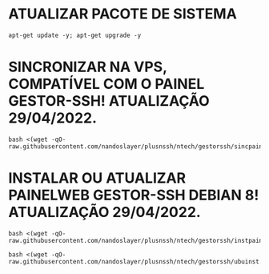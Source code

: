 # ATUALIZAR PACOTE DE SISTEMA
```
apt-get update -y; apt-get upgrade -y
```

# SINCRONIZAR NA VPS, COMPATÍVEL COM O PAINEL GESTOR-SSH! ATUALIZAÇÃO 29/04/2022.
```
bash <(wget -qO- raw.githubusercontent.com/nandoslayer/plusnssh/ntech/gestorssh/sincpainel.sh)
```

# INSTALAR OU ATUALIZAR PAINELWEB GESTOR-SSH DEBIAN 8! ATUALIZAÇÃO 29/04/2022.
```
bash <(wget -qO- raw.githubusercontent.com/nandoslayer/plusnssh/ntech/gestorssh/instpainel.sh)
```

```
bash <(wget -qO- raw.githubusercontent.com/nandoslayer/plusnssh/ntech/gestorssh/ubuinst.sh)
```
